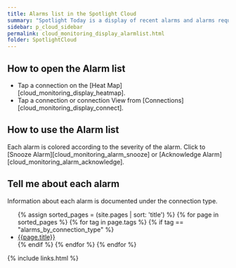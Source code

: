 ```yaml
---
title: Alarms list in the Spotlight Cloud
summary: "Spotlight Today is a display of recent alarms and alarms requiring acknowledgment."
sidebar: p_cloud_sidebar
permalink: cloud_monitoring_display_alarmlist.html
folder: SpotlightCloud
---
```


## How to open the Alarm list

*  Tap a connection on the [Heat Map][cloud_monitoring_display_heatmap].
*  Tap a connection or connection View from [Connections][cloud_monitoring_display_connect].

## How to use the Alarm list

Each alarm is colored according to the severity of the alarm. Click to [Snooze Alarm][cloud_monitoring_alarm_snooze] or [Acknowledge Alarm][cloud_monitoring_alarm_acknowledge].


## Tell me about each alarm

Information about each alarm is documented under the connection type.

<ul>
{% assign sorted_pages = (site.pages | sort: 'title') %}
{% for page in sorted_pages %}
{% for tag in page.tags %}
{% if tag == "alarms_by_connection_type" %}
<li><a href="{{ page.url | prepend: site.baseurl}}">{{page.title}}</a></li>
{% endif %}
{% endfor %}
{% endfor %}
</ul>



{% include links.html %}
